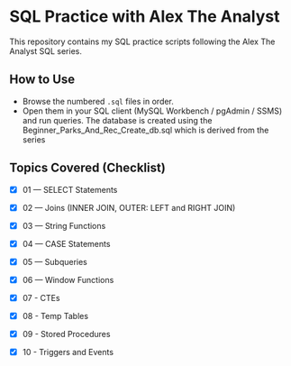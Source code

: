 # SQL Practice with Alex The Analyst

This repository contains my SQL practice scripts following the Alex The Analyst SQL series. 

## How to Use
- Browse the numbered `.sql` files in order.
- Open them in your SQL client (MySQL Workbench / pgAdmin / SSMS) and run queries. The database is created using the Beginner_Parks_And_Rec_Create_db.sql which is derived from the series

## Topics Covered (Checklist)
- [x] 01 — SELECT Statements 
- [x] 02 — Joins (INNER JOIN, OUTER: LEFT and RIGHT JOIN)
- [x] 03 — String Functions
- [x] 04 — CASE Statements
- [x] 05 — Subqueries
- [x] 06 — Window Functions
- [x] 07 - CTEs
- [x] 08 - Temp Tables
- [x] 09 - Stored Procedures
- [x] 10 - Triggers and Events






